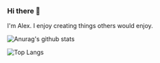 ### Hi there 👋

I'm Alex. I enjoy creating things others would enjoy.

![Anurag's github stats](https://github-readme-stats.vercel.app/api?username=alevosia&show_icons=true&count_private=true&include_all_commits=true&theme=radical) 

![Top Langs](https://github-readme-stats.vercel.app/api/top-langs/?username=alevosia&layout=compact&theme=radical)

<!--
**alevosia/alevosia** is a ✨ _special_ ✨ repository because its `README.md` (this file) appears on your GitHub profile.

Here are some ideas to get you started:

- 🔭 I’m currently working on ...
- 🌱 I’m currently learning ...
- 👯 I’m looking to collaborate on ...
- 🤔 I’m looking for help with ...
- 💬 Ask me about ...
- 📫 How to reach me: ...
- 😄 Pronouns: ...
- ⚡ Fun fact: ...
-->
